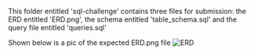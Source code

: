 This folder entitled 'sql-challenge' contains three files for submission: the ERD entitled 'ERD.png', the schema entitled 'table_schema.sql'
and the query file entitled 'queries.sql'

Shown below is a pic of the expected ERD.png file
![ERD](https://user-images.githubusercontent.com/115322974/220009614-c2b5d0c0-a06b-4617-8f82-5683d131a769.png)


